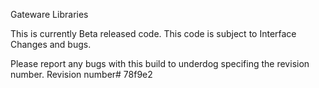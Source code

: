Gateware Libraries

This is currently Beta released code.
This code is subject to Interface Changes and bugs.

Please report any bugs with this build to underdog specifing the revision number.
Revision number# 78f9e2